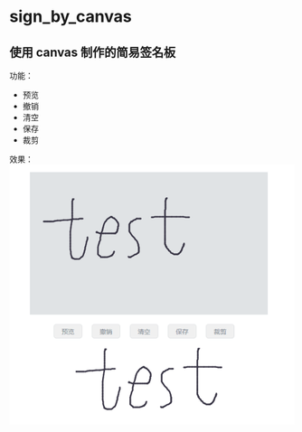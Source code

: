 # sign_by_canvas

## 使用 canvas 制作的简易签名板

功能：

- 预览
- 撤销
- 清空
- 保存
- 裁剪

效果：
![png](static\Snipaste.png)
